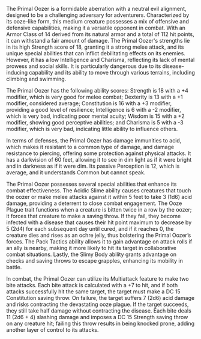 The Primal Oozer is a formidable aberration with a neutral evil alignment, designed to be a challenging adversary for adventurers. Characterized by its ooze-like form, this medium creature possesses a mix of offensive and defensive capabilities, making it a versatile opponent in combat. With an Armor Class of 14 derived from its natural armor and a total of 112 hit points, it can withstand a fair amount of damage. The Primal Oozer's strengths lie in its high Strength score of 18, granting it a strong melee attack, and its unique special abilities that can inflict debilitating effects on its enemies. However, it has a low Intelligence and Charisma, reflecting its lack of mental prowess and social skills. It is particularly dangerous due to its disease-inducing capability and its ability to move through various terrains, including climbing and swimming.

The Primal Oozer has the following ability scores: Strength is 18 with a +4 modifier, which is very good for melee combat; Dexterity is 13 with a +1 modifier, considered average; Constitution is 16 with a +3 modifier, providing a good level of resilience; Intelligence is 6 with a -2 modifier, which is very bad, indicating poor mental acuity; Wisdom is 15 with a +2 modifier, showing good perceptive abilities; and Charisma is 5 with a -3 modifier, which is very bad, indicating little ability to influence others. 

In terms of defenses, the Primal Oozer has damage immunities to acid, which makes it resistant to a common type of damage, and damage resistance to piercing, offering some protection against physical attacks. It has a darkvision of 60 feet, allowing it to see in dim light as if it were bright and in darkness as if it were dim. Its passive Perception is 12, which is average, and it understands Common but cannot speak.

The Primal Oozer possesses several special abilities that enhance its combat effectiveness. The Acidic Slime ability causes creatures that touch the oozer or make melee attacks against it within 5 feet to take 3 (1d6) acid damage, providing a deterrent to close combat engagement. The Ooze Plague trait functions when a creature is bitten twice in a row by the oozer; it forces that creature to make a saving throw. If they fail, they become infected with a disease that causes their hit point maximum to decrease by 5 (2d4) for each subsequent day until cured, and if it reaches 0, the creature dies and rises as an ochre jelly, thus bolstering the Primal Oozer’s forces. The Pack Tactics ability allows it to gain advantage on attack rolls if an ally is nearby, making it more likely to hit its target in collaborative combat situations. Lastly, the Slimy Body ability grants advantage on checks and saving throws to escape grapples, enhancing its mobility in battle.

In combat, the Primal Oozer can utilize its Multiattack feature to make two bite attacks. Each bite attack is calculated with a +7 to hit, and if both attacks successfully hit the same target, the target must make a DC 15 Constitution saving throw. On failure, the target suffers 7 (2d6) acid damage and risks contracting the devastating ooze plague. If the target succeeds, they still take half damage without contracting the disease. Each bite deals 11 (2d6 + 4) slashing damage and imposes a DC 15 Strength saving throw on any creature hit; failing this throw results in being knocked prone, adding another layer of control to its attacks.